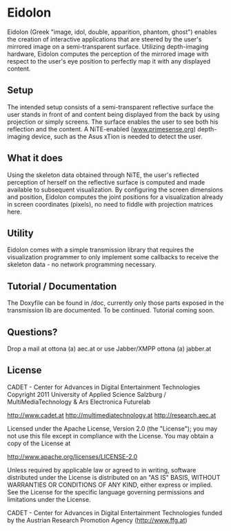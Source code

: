 Eidolon
=======
Eidolon (Greek "image, idol, double, apparition, phantom, ghost") enables the creation of interactive applications that are steered by the user's mirrored image on a semi-transparent surface. Utilizing depth-imaging hardware, Eidolon computes the perception of the mirrored image with respect to the user's eye position to perfectly map it with any displayed content.

Setup
-----
The intended setup consists of a semi-transparent reflective surface the user stands in front of and content being displayed from the back by using projection or simply screens. The surface enables the user to see both his reflection and the content. A NiTE-enabled (www.primesense.org) depth-imaging device, such as the Asus xTion is needed to detect the user.

What it does
------------
Using the skeleton data obtained through NiTE, the user's reflected perception of herself on the reflective surface is computed and made available to subsequent visualization. By configuring the screen dimensions and position, Eidolon computes the joint positions for a visualization already in screen coordinates (pixels), no need to fiddle with projection matrices here.

Utility
-------
Eidolon comes with a simple transmission library that requires the visualization programmer to only implement some callbacks to receive the skeleton data - no network programming necessary.

Tutorial / Documentation
--------
The Doxyfile can be found in /doc, currently only those parts exposed in the transmission lib are documented. To be continued.
Tutorial coming soon.

Questions?
----------
Drop a mail at ottona (a) aec.at or use Jabber/XMPP ottona (a) jabber.at

License
-------

CADET - Center for Advances in Digital Entertainment Technologies Copyright 2011 University of Applied Science Salzburg / MultiMediaTechnology & Ars Electronica Futurelab

http://www.cadet.at http://multimediatechnology.at http://research.aec.at

Licensed under the Apache License, Version 2.0 (the "License"); you may not use this file except in compliance with the License. You may obtain a copy of the License at

http://www.apache.org/licenses/LICENSE-2.0

Unless required by applicable law or agreed to in writing, software distributed under the License is distributed on an "AS IS" BASIS, WITHOUT WARRANTIES OR CONDITIONS OF ANY KIND, either express or implied. See the License for the specific language governing permissions and limitations under the License.

CADET - Center for Advances in Digital Entertainment Technologies funded by the Austrian Research Promotion Agency (http://www.ffg.at)
